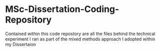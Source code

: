 # MSc-Dissertation-Coding-Repository
Contained within this code repostory are all the files behind the technical experiment I ran as part of the mixed methods approach I adopted within my Dissertaion
